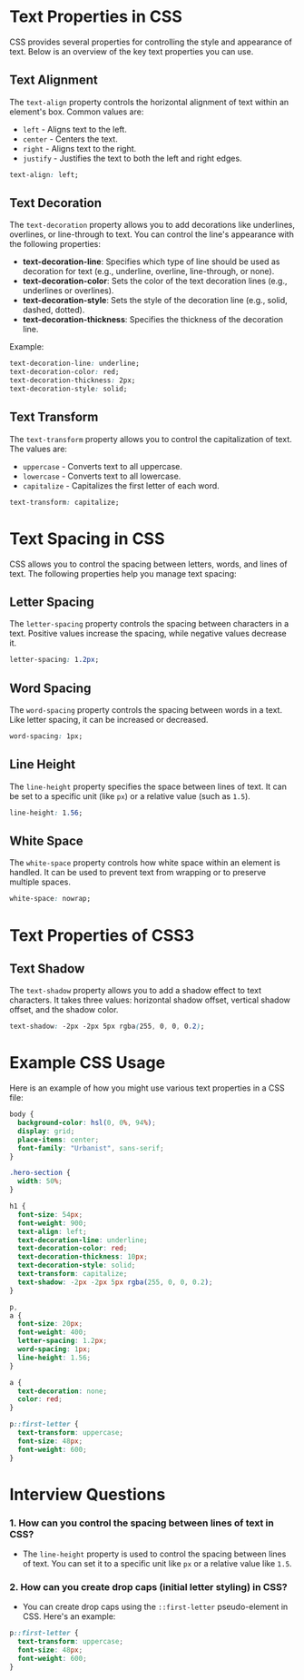 # Text Properties in CSS

CSS provides several properties for controlling the style and appearance of text. Below is an overview of the key text properties you can use.

## Text Alignment
The `text-align` property controls the horizontal alignment of text within an element's box. Common values are:
- `left` - Aligns text to the left.
- `center` - Centers the text.
- `right` - Aligns text to the right.
- `justify` - Justifies the text to both the left and right edges.

```css
text-align: left;
```

## Text Decoration
The `text-decoration` property allows you to add decorations like underlines, overlines, or line-through to text. You can control the line's appearance with the following properties:

- **text-decoration-line**: Specifies which type of line should be used as decoration for text (e.g., underline, overline, line-through, or none).
- **text-decoration-color**: Sets the color of the text decoration lines (e.g., underlines or overlines).
- **text-decoration-style**: Sets the style of the decoration line (e.g., solid, dashed, dotted).
- **text-decoration-thickness**: Specifies the thickness of the decoration line.

Example:

```css
text-decoration-line: underline;
text-decoration-color: red;
text-decoration-thickness: 2px;
text-decoration-style: solid;
```

## Text Transform
The `text-transform` property allows you to control the capitalization of text. The values are:
- `uppercase` - Converts text to all uppercase.
- `lowercase` - Converts text to all lowercase.
- `capitalize` - Capitalizes the first letter of each word.

```css
text-transform: capitalize;
```

# Text Spacing in CSS

CSS allows you to control the spacing between letters, words, and lines of text. The following properties help you manage text spacing:

## Letter Spacing
The `letter-spacing` property controls the spacing between characters in a text. Positive values increase the spacing, while negative values decrease it.

```css
letter-spacing: 1.2px;
```

## Word Spacing
The `word-spacing` property controls the spacing between words in a text. Like letter spacing, it can be increased or decreased.

```css
word-spacing: 1px;
```

## Line Height
The `line-height` property specifies the space between lines of text. It can be set to a specific unit (like `px`) or a relative value (such as `1.5`).

```css
line-height: 1.56;
```

## White Space
The `white-space` property controls how white space within an element is handled. It can be used to prevent text from wrapping or to preserve multiple spaces.

```css
white-space: nowrap;
```

# Text Properties of CSS3

## Text Shadow
The `text-shadow` property allows you to add a shadow effect to text characters. It takes three values: horizontal shadow offset, vertical shadow offset, and the shadow color.

```css
text-shadow: -2px -2px 5px rgba(255, 0, 0, 0.2);
```

# Example CSS Usage

Here is an example of how you might use various text properties in a CSS file:

```css
body {
  background-color: hsl(0, 0%, 94%);
  display: grid;
  place-items: center;
  font-family: "Urbanist", sans-serif;
}

.hero-section {
  width: 50%;
}

h1 {
  font-size: 54px;
  font-weight: 900;
  text-align: left;
  text-decoration-line: underline;
  text-decoration-color: red;
  text-decoration-thickness: 10px;
  text-decoration-style: solid;
  text-transform: capitalize;
  text-shadow: -2px -2px 5px rgba(255, 0, 0, 0.2);
}

p,
a {
  font-size: 20px;
  font-weight: 400;
  letter-spacing: 1.2px;
  word-spacing: 1px;
  line-height: 1.56;
}

a {
  text-decoration: none;
  color: red;
}

p::first-letter {
  text-transform: uppercase;
  font-size: 48px;
  font-weight: 600;
}
```

# Interview Questions

### 1. How can you control the spacing between lines of text in CSS?
- The `line-height` property is used to control the spacing between lines of text. You can set it to a specific unit like `px` or a relative value like `1.5`.

### 2. How can you create drop caps (initial letter styling) in CSS?
- You can create drop caps using the `::first-letter` pseudo-element in CSS. Here's an example:

```css
p::first-letter {
  text-transform: uppercase;
  font-size: 48px;
  font-weight: 600;
}
```
